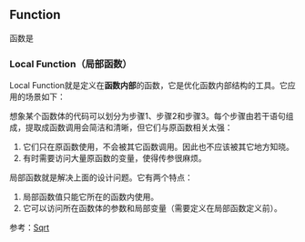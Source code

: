 ## Function
函数是

### Local Function（局部函数）

Local Function就是定义在**函数内部**的函数，它是优化函数内部结构的工具。它应用的场景如下：

想象某个函数体的代码可以划分为步骤1、步骤2和步骤3。每个步骤由若干语句组成，提取成函数调用会简洁和清晰，但它们与原函数相关太强：
1. 它们只在原函数使用，不会被其它函数调用。因此也不应该被其它地方知晓。
2. 有时需要访问大量原函数的变量，使得传参很麻烦。

局部函数就是解决上面的设计问题。它有两个特点：

1. 局部函数值只能它所在的函数内使用。
2. 它可以访问所在函数体的参数和局部变量（需要定义在局部函数定义前）。


参考：[Sqrt](../src/Sqrt/Sqrt.md)


